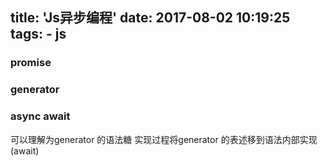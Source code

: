 title: 'Js异步编程'
date: 2017-08-02 10:19:25
tags:
    - js
---
<!--more-->
### promise
### generator
### async await
可以理解为generator 的语法糖
实现过程将generator 的表述移到语法内部实现(await)



